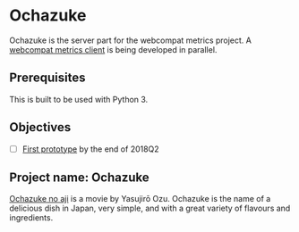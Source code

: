 # Ochazuke

Ochazuke is the server part for the webcompat metrics project. A [webcompat metrics client](https://github.com/webcompat/webcompat-metrics-client/) is being developed in parallel.

## Prerequisites
This is built to be used with Python 3.

## Objectives
* [ ] [First prototype](https://github.com/mozilla/webcompat-team-okrs/issues/1) by the end of 2018Q2

## Project name: Ochazuke
[Ochazuke no aji](https://en.wikipedia.org/wiki/The_Flavor_of_Green_Tea_over_Rice) is a movie by Yasujirō Ozu. Ochazuke is the name of a delicious dish in Japan, very simple, and with a great variety of flavours and ingredients.
